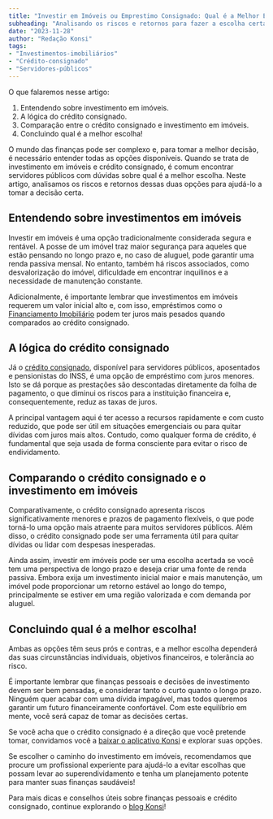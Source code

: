 ```yaml
---
title: "Investir em Imóveis ou Emprestimo Consignado: Qual é a Melhor Escolha para o Servidor Público?"
subheading: "Analisando os riscos e retornos para fazer a escolha certa!"
date: "2023-11-28"
author: "Redação Konsi"
tags:
- "Investimentos-imobiliários"
- "Crédito-consignado"
- "Servidores-públicos"
---
```


O que falaremos nesse artigo:
1. Entendendo sobre investimento em imóveis.
2. A lógica do crédito consignado.
3. Comparação entre o crédito consignado e investimento em imóveis. 
4. Concluindo qual é a melhor escolha!

O mundo das finanças pode ser complexo e, para tomar a melhor decisão, é necessário entender todas as opções disponíveis. Quando se trata de investimento em imóveis e crédito consignado, é comum encontrar servidores públicos com dúvidas sobre qual é a melhor escolha. Neste artigo, analisamos os riscos e retornos dessas duas opções para ajudá-lo a tomar a decisão certa.

## Entendendo sobre investimentos em imóveis

Investir em imóveis é uma opção tradicionalmente considerada segura e rentável. A posse de um imóvel traz maior segurança para aqueles que estão pensando no longo prazo e, no caso de aluguel, pode garantir uma renda passiva mensal. No entanto, também há riscos associados, como desvalorização do imóvel, dificuldade em encontrar inquilinos e a necessidade de manutenção constante.

Adicionalmente, é importante lembrar que investimentos em imóveis requerem um valor inicial alto e, com isso, empréstimos como o [Financiamento Imobiliário](/postagens/financiamento-imobiliario.md) podem ter juros mais pesados quando comparados ao crédito consignado.

## A lógica do crédito consignado

Já o [crédito consignado](/postagens/o-guia-definitivo-sobre-credito-consignado-para-servidores-publicos-novato.md), disponível para servidores públicos, aposentados e pensionistas do INSS, é uma opção de empréstimo com juros menores. Isto se dá porque as prestações são descontadas diretamente da folha de pagamento, o que diminui os riscos para a instituição financeira e, consequentemente, reduz as taxas de juros.

A principal vantagem aqui é ter acesso a recursos rapidamente e com custo reduzido, que pode ser útil em situações emergenciais ou para quitar dívidas com juros mais altos. Contudo, como qualquer forma de crédito, é fundamental que seja usada de forma consciente para evitar o risco de endividamento.

## Comparando o crédito consignado e o investimento em imóveis

Comparativamente, o crédito consignado apresenta riscos significativamente menores e prazos de pagamento flexíveis, o que pode torná-lo uma opção mais atraente para muitos servidores públicos. Além disso, o crédito consignado pode ser uma ferramenta útil para quitar dívidas ou lidar com despesas inesperadas.

Ainda assim, investir em imóveis pode ser uma escolha acertada se você tem uma perspectiva de longo prazo e deseja criar uma fonte de renda passiva. Embora exija um investimento inicial maior e mais manutenção, um imóvel pode proporcionar um retorno estável ao longo do tempo, principalmente se estiver em uma região valorizada e com demanda por aluguel.

## Concluindo qual é a melhor escolha!

Ambas as opções têm seus prós e contras, e a melhor escolha dependerá das suas circunstâncias individuais, objetivos financeiros, e tolerância ao risco. 

É importante lembrar que finanças pessoais e decisões de investimento devem ser bem pensadas, e considerar tanto o curto quanto o longo prazo. Ninguém quer acabar com uma dívida impagável, mas todos queremos garantir um futuro financeiramente confortável. Com este equilíbrio em mente, você será capaz de tomar as decisões certas.

Se você acha que o crédito consignado é a direção que você pretende tomar, convidamos você a [baixar o aplicativo Konsi](https://konsi.com.br/app) e explorar suas opções. 

Se escolher o caminho do investimento em imóveis, recomendamos que procure um profissional experiente para ajudá-lo a evitar escolhas que possam levar ao superendividamento e tenha um planejamento potente para manter suas finanças saudáveis!

Para mais dicas e conselhos úteis sobre finanças pessoais e crédito consignado, continue explorando o [blog Konsi](https://konsi.com.br/postagens)!